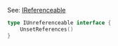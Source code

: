 
See: [IReferenceable](../../../toolkit_api/golang/commons/refer/ireferenceable/)

```go
type IUnreferenceable interface {
	UnsetReferences()
}
```
